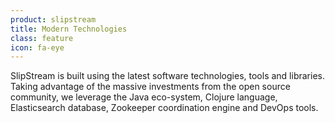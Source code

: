 ```yaml
---
product: slipstream
title: Modern Technologies
class: feature
icon: fa-eye
---
```


SlipStream is built using the latest software technologies, tools and libraries. Taking advantage of the massive investments from the open source community, we leverage the Java eco-system, Clojure language, Elasticsearch database, Zookeeper coordination engine and DevOps tools.
